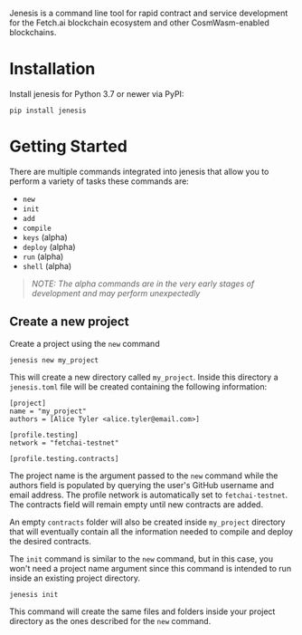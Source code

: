 Jenesis is a command line tool for rapid contract and service development for the Fetch.ai blockchain ecosystem and other CosmWasm-enabled blockchains.

# Installation

Install jenesis for Python 3.7 or newer via PyPI:

```
pip install jenesis
```

# Getting Started
There are multiple commands integrated into jenesis that allow you to perform a variety of tasks these commands are:

- `new` 
- `init`
- `add`
- `compile`
- `keys` (alpha)
- `deploy` (alpha)
- `run` (alpha)
- `shell` (alpha)

> *NOTE: The alpha commands are in the very early stages of development and may perform unexpectedly*

## Create a new project
Create a project using the ```new``` command
```
jenesis new my_project
```

This will create a new directory called `my_project`. Inside this directory a `jenesis.toml` file will be created containing the following information:

```
[project]
name = "my_project"
authors = [Alice Tyler <alice.tyler@email.com>]

[profile.testing]
network = "fetchai-testnet"

[profile.testing.contracts]
```

The project name is the argument passed to the ```new``` command while the authors field is populated by querying the user's GitHub username and email address. The profile network is automatically set to `fetchai-testnet`. The contracts field will remain empty until new contracts are added.

An empty `contracts` folder will also be created inside `my_project` directory that will eventually contain all the information needed to compile and deploy the desired contracts.

The ```init``` command is similar to the ```new``` command, but in this case, you won't need a project name argument since this command is intended to run inside an existing project directory.

```
jenesis init
```

This command will create the same files and folders inside your project directory as the ones described for the ```new``` command.
